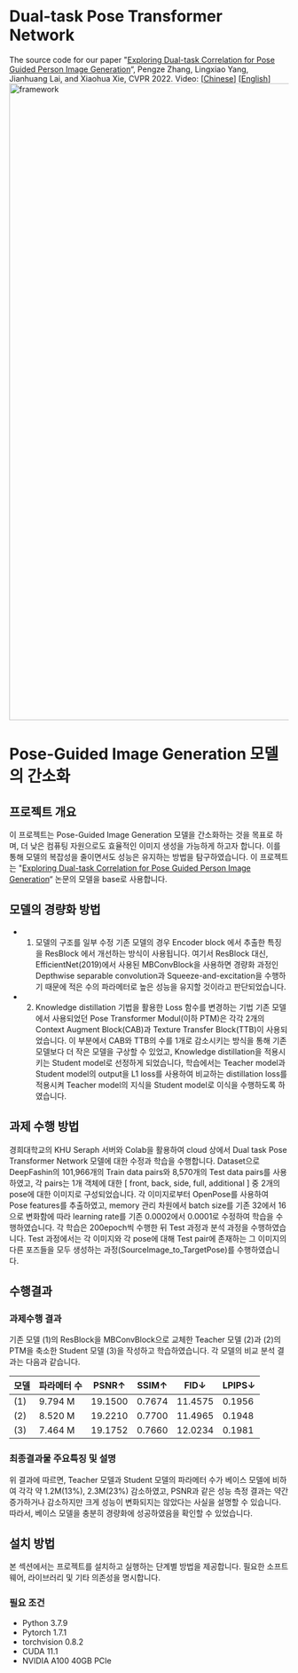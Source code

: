 # Dual-task Pose Transformer Network
The source code for our paper "[Exploring Dual-task Correlation for Pose Guided Person Image Generation](https://openaccess.thecvf.com/content/CVPR2022/papers/Zhang_Exploring_Dual-Task_Correlation_for_Pose_Guided_Person_Image_Generation_CVPR_2022_paper.pdf)“, Pengze Zhang, Lingxiao Yang, Jianhuang Lai, and Xiaohua Xie, CVPR 2022. Video: [[Chinese](https://www.koushare.com/video/videodetail/35887)] [[English](https://www.youtube.com/watch?v=p9o3lOlZBSE)]
<img width="1148" alt="framework" src="https://user-images.githubusercontent.com/37894893/156797980-6387165c-3db8-48be-969f-011d3ecc3c05.png">

# Pose-Guided Image Generation 모델의 간소화

## 프로젝트 개요
이 프로젝트는 Pose-Guided Image Generation 모델을 간소화하는 것을 목표로 하며, 더 낮은 컴퓨팅 자원으로도 효율적인 이미지 생성을 가능하게 하고자 합니다. 이를 통해 모델의 복잡성을 줄이면서도 성능은 유지하는 방법을 탐구하였습니다. 이 프로젝트는 "[Exploring Dual-task Correlation for Pose Guided Person Image Generation](https://openaccess.thecvf.com/content/CVPR2022/papers/Zhang_Exploring_Dual-Task_Correlation_for_Pose_Guided_Person_Image_Generation_CVPR_2022_paper.pdf)“ 논문의 모델을 base로 사용합니다. 

## 모델의 경량화 방법
* 1) 모델의 구조를 일부 수정
     기존 모델의 경우 Encoder block 에서 추출한 특징을  ResBlock 에서 개선하는 방식이 사용됩니다. 여기서 ResBlock 대신, EfficientNet(2019)에서 사용된 MBConvBlock을 사용하면 경량화 과정인 Depthwise separable convolution과 Squeeze-and-excitation을 수행하기 때문에 적은 수의 파라메터로 높은 성능을 유지할 것이라고 판단되었습니다.
* 2) Knowledge distillation 기법을 활용한 Loss 함수를 변경하는 기법
     기존 모델에서 사용되었던 Pose Transformer Modul(이하 PTM)은 각각 2개의 Context Augment Block(CAB)과 Texture Transfer Block(TTB)이 사용되었습니다. 이 부분에서 CAB와 TTB의 수를 1개로 감소시키는 방식을 통해 기존 모델보다 더 작은 모델을 구상할 수 있었고, Knowledge distillation을 적용시키는 Student model로 선정하게 되었습니다, 학습에서는 Teacher model과 Student model의 output을 L1 loss를 사용하여 비교하는 distillation loss를 적용시켜 Teacher model의 지식을 Student model로 이식을 수행하도록 하였습니다.

## 과제 수행 방법
경희대학교의 KHU Seraph 서버와 Colab을 활용하여 cloud 상에서 Dual task Pose Transformer Network 모델에 대한 수정과 학습을 수행합니다. Dataset으로 DeepFashin의 101,966개의 Train data pairs와 8,570개의 Test data pairs를 사용하였고, 각 pairs는 1개 객체에 대한 [ front, back, side, full, additional ] 중 2개의 pose에 대한 이미지로 구성되었습니다. 각 이미지로부터 OpenPose를 사용하여 Pose features를 추출하였고, memory 관리 차원에서 batch size를 기존 32에서 16으로 변화함에 따라 learning rate를 기존 0.0002에서 0.0001로 수정하여 학습을 수행하였습니다. 각 학습은 200epoch씩 수행한 뒤 Test 과정과 분석 과정을 수행하였습니다. Test 과정에서는 각 이미지와 각 pose에 대해 Test pair에 존재하는 그 이미지의 다른 포즈들을 모두 생성하는 과정(SourceImage_to_TargetPose)를 수행하였습니다.

## 수행결과
### 과제수행 결과
기존 모델 (1)의 ResBlock을 MBConvBlock으로 교체한 Teacher 모델 (2)과 (2)의 PTM을 축소한 Student 모델 (3)을 작성하고 학습하였습니다. 각 모델의 비교 분석 결과는 다음과 같습니다.

| 모델           | 파라메터 수 | PSNR↑  | SSIM↑  | FID↓   | LPIPS↓ |
|----------------|------------|-------|-------|-------|-------|
| (1)       | 9.794 M      | 19.1500  | 0.7674  | 11.4575  | 0.1956  |
| (2)        | 8.520 M       | 19.2210  | 0.7700  | 11.4965  | 0.1948  |
| (3) | 7.464 M       | 19.1752  | 0.7660  | 12.0234  | 0.1981  |

### 최종결과물 주요특징 및 설명
위 결과에 따르면, Teacher 모델과 Student 모델의 파라메터 수가 베이스 모델에 비하여 각각 약 1.2M(13%), 2.3M(23%) 감소하였고, PSNR과 같은 성능 측정 결과는 약간 증가하거나 감소하지만 크게 성능이 변화되지는 않았다는 사실을 설명할 수 있습니다. 따라서, 베이스 모델을 충분히 경량화에 성공하였음을 확인할 수 있었습니다.

## 설치 방법
본 섹션에서는 프로젝트를 설치하고 실행하는 단계별 방법을 제공합니다. 필요한 소프트웨어, 라이브러리 및 기타 의존성을 명시합니다. 

### 필요 조건

* Python 3.7.9
* Pytorch 1.7.1
* torchvision 0.8.2
* CUDA 11.1
* NVIDIA A100 40GB PCIe
